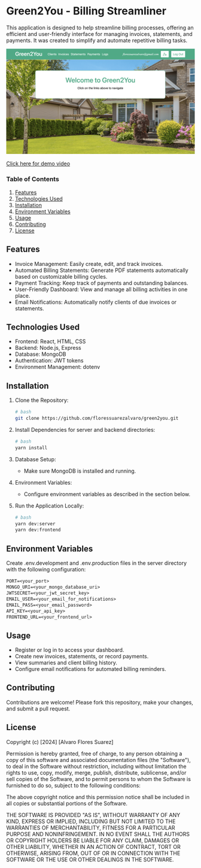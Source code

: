 # Green2You - Billing Streamliner

This application is designed to help streamline billing processes, offering an efficient and user-friendly interface for managing invoices, statements, and payments. It was created to simplify and automate repetitive billing tasks.

![App Demo](./frontend/src/images/green2youthumbnail.png)

[Click here for demo video](https://vimeo.com/1029354586)

### Table of Contents

1. [Features](#features)
2. [Technologies Used](#technologies-used)
3. [Installation](#installation)
4. [Environment Variables](#environment-variables)
5. [Usage](#usage)
6. [Contributing](#contributing)
7. [License](#license)

## Features

- Invoice Management: Easily create, edit, and track invoices.
- Automated Billing Statements: Generate PDF statements automatically based on customizable billing cycles.
- Payment Tracking: Keep track of payments and outstanding balances.
- User-Friendly Dashboard: View and manage all billing activities in one place.
- Email Notifications: Automatically notify clients of due invoices or statements.

## Technologies Used

- Frontend: React, HTML, CSS
- Backend: Node.js, Express
- Database: MongoDB
- Authentication: JWT tokens
- Environment Management: dotenv

## Installation

1. Clone the Repository:

   ```bash
   # bash
   git clone https://github.com/floressuarezalvaro/green2you.git
   ```

2. Install Dependencies for server and backend directories:
   ```bash
   # bash
   yarn install
   ```
3. Database Setup:
   - Make sure MongoDB is installed and running.

4. Environment Variables:
   - Configure environment variables as described in the section below.

5. Run the Application Locally:

   ```bash
   # bash
   yarn dev:server
   yarn dev:frontend
   ```

## Environment Variables

Create .env.development and .env.production files in the server directory with the following configuration:

    PORT=<your_port>
    MONGO_URI=<your_mongo_database_uri>
    JWTSECRET=<your_jwt_secret_key>
    EMAIL_USER=<your_email_for_notifications>
    EMAIL_PASS=<your_email_password>
    API_KEY=<your_api_key>
    FRONTEND_URL=<your_frontend_url>

## Usage

- Register or log in to access your dashboard.
- Create new invoices, statements, or record payments.
- View summaries and client billing history.
- Configure email notifications for automated billing reminders.

## Contributing

Contributions are welcome! Please fork this repository, make your changes, and submit a pull request.

## License

Copyright (c) [2024] [Alvaro Flores Suarez]

Permission is hereby granted, free of charge, to any person obtaining a copy of this software and associated documentation files (the "Software"), to deal in the Software without restriction, including without limitation the rights to use, copy, modify, merge, publish, distribute, sublicense, and/or sell copies of the Software, and to permit persons to whom the Software is furnished to do so, subject to the following conditions:

The above copyright notice and this permission notice shall be included in all copies or substantial portions of the Software.

THE SOFTWARE IS PROVIDED "AS IS", WITHOUT WARRANTY OF ANY KIND, EXPRESS OR IMPLIED, INCLUDING BUT NOT LIMITED TO THE WARRANTIES OF MERCHANTABILITY, FITNESS FOR A PARTICULAR PURPOSE AND NONINFRINGEMENT. IN NO EVENT SHALL THE AUTHORS OR COPYRIGHT HOLDERS BE LIABLE FOR ANY CLAIM, DAMAGES OR OTHER LIABILITY, WHETHER IN AN ACTION OF CONTRACT, TORT OR OTHERWISE, ARISING FROM, OUT OF OR IN CONNECTION WITH THE SOFTWARE OR THE USE OR OTHER DEALINGS IN THE SOFTWARE.
